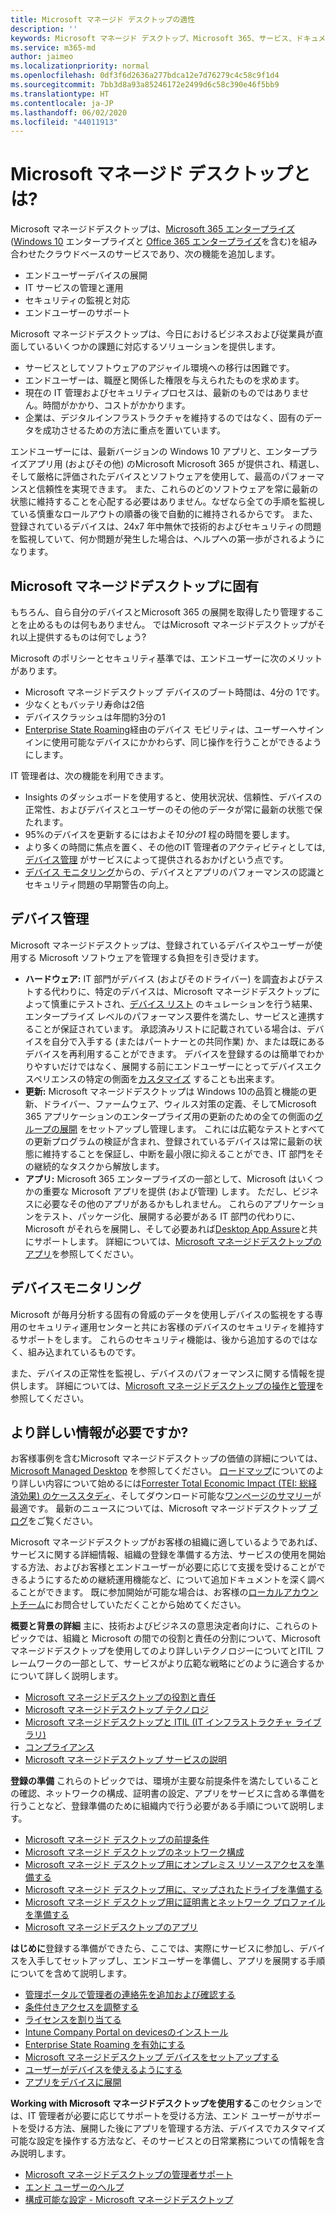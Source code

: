 ```yaml
---
title: Microsoft マネージド デスクトップの適性
description: ''
keywords: Microsoft マネージド デスクトップ、Microsoft 365、サービス、ドキュメント
ms.service: m365-md
author: jaimeo
ms.localizationpriority: normal
ms.openlocfilehash: 0df3f6d2636a277bdca12e7d76279c4c58c9f1d4
ms.sourcegitcommit: 7bb3d8a93a85246172e2499d6c58c390e46f5bb9
ms.translationtype: HT
ms.contentlocale: ja-JP
ms.lasthandoff: 06/02/2020
ms.locfileid: "44011913"
---
```

# <a name="what-is-microsoft-managed-desktop"></a>Microsoft マネージド デスクトップとは?


Microsoft マネージドデスクトップは、[Microsoft 365 エンタープライズ](https://docs.microsoft.com/microsoft-365/enterprise/microsoft-365-overview)([Windows 10](https://docs.microsoft.com/windows/windows-10/) エンタープライズと [Office 365 エンタープライズ](https://www.microsoft.com/microsoft-365/business/compare-more-office-365-for-business-plans)を含む)を組み合わせたクラウドベースのサービスであり、次の機能を追加します。

- エンドユーザーデバイスの展開
- IT サービスの管理と運用
- セキュリティの監視と対応
- エンドユーザーのサポート

Microsoft マネージドデスクトップは、今日におけるビジネスおよび従業員が直面しているいくつかの課題に対応するソリューションを提供します。
- サービスとしてソフトウェアのアジャイル環境への移行は困難です。
- エンドユーザーは、職歴と関係した権限を与えられたものを求めます。
- 現在の IT 管理およびセキュリティプロセスは、最新のものではありません。時間がかかり、コストがかかります。
- 企業は、デジタルインフラストラクチャを維持するのではなく、固有のデータを成功させるための方法に重点を置いています。

エンドユーザーには、最新バージョンの Windows 10 アプリと、エンタープライズアプリ用 (およびその他) のMicrosoft Microsoft 365 が提供され、精選し、そして厳格に評価されたデバイスとソフトウェアを使用して、最高のパフォーマンスと信頼性を実現できます。 また、これらのどのソフトウェアを常に最新の状態に維持することを心配する必要はありません。なぜなら全ての手順を監視している慎重なロールアウトの順番の後で自動的に維持されるからです。 また、登録されているデバイスは、24x7 年中無休で技術的およびセキュリティの問題を監視していて、何か問題が発生した場合は、ヘルプへの第一歩がされるようになります。


## <a name="unique-to-microsoft-managed-desktop"></a>Microsoft マネージドデスクトップに固有

もちろん、自ら自分のデバイスとMicrosoft 365 の展開を取得したり管理することを止めるものは何もありません。 ではMicrosoft マネージドデスクトップがそれ以上提供するものは何でしょう?

Microsoft のポリシーとセキュリティ基準では、エンドユーザーに次のメリットがあります。

- Microsoft マネージドデスクトップ デバイスのブート時間は、4分の 1です。
- 少なくともバッテリ寿命は2倍
- デバイスクラッシュは年間約3分の1
- [Enterprise State Roaming](https://docs.microsoft.com/azure/active-directory/devices/enterprise-state-roaming-overview)経由のデバイス モビリティは、ユーザーへサインインに使用可能なデバイスにかかわらず、同じ操作を行うことができるようにします。

IT 管理者は、次の機能を利用できます。

- Insights のダッシュボードを使用すると、使用状況状、信頼性、デバイスの正常性、およびデバイスとユーザーのその他のデータが常に最新の状態で保たれます。
- 95%のデバイスを更新するにはおよそ*10分の1* 程の時間を要します。
- より多くの時間に焦点を置く、その他のIT 管理者のアクティビティとしては, [デバイス管理](#device-management) がサービスによって提供されるおかげという点です。
- [デバイス モニタリング](#device-monitoring)からの、デバイスとアプリのパフォーマンスの認識とセキュリティ問題の早期警告の向上。

## <a name="device-management"></a>デバイス管理
Microsoft マネージドデスクトップは、登録されているデバイスやユーザーが使用する Microsoft ソフトウェアを管理する負担を引き受けます。

- **ハードウェア:** IT 部門がデバイス (およびそのドライバー) を調査およびテストする代わりに、特定のデバイスは、Microsoft マネージドデスクトップによって慎重にテストされ、[デバイス リスト](../service-description/device-list.md) のキュレーションを行う結果、エンタープライズ レベルのパフォーマンス要件を満たし、サービスと連携することが保証されています。 承認済みリストに記載されている場合は、デバイスを自分で入手する (またはパートナーとの共同作業) か、または既にあるデバイスを再利用することができます。 デバイスを登録するのは簡単でわかりやすいだけではなく、展開する前にエンドユーザーにとってデバイスエクスペリエンスの特定の側面を[カスタマイズ](../working-with-managed-desktop/config-setting-overview.md) することも出来ます。
- **更新:** Microsoft マネージドデスクトップは Windows 10の品質と機能の更新、ドライバー、ファームウェア、ウィルス対策の定義、そしてMicrosoft 365 アプリケーションのエンタープライズ用の更新のための全ての側面の[グループの展開](../service-description/updates.md) をセットアップし管理します。 これには広範なテストとすべての更新プログラムの検証が含まれ、登録されているデバイスは常に最新の状態に維持することを保証し、中断を最小限に抑えることができ、IT 部門をその継続的なタスクから解放します。
- **アプリ:** Microsoft 365 エンタープライズの一部として、Microsoft はいくつかの重要な Microsoft アプリを提供 (および管理) します。 ただし、ビジネスに必要なその他のアプリがあるかもしれません。 これらのアプリケーションをテスト、パッケージ化、展開する必要がある IT 部門の代わりに、Microsoft がそれらを展開し、そして必要あれば[Desktop App Assure](https://docs.microsoft.com/fasttrack/win-10-desktop-app-assure)と共にサポートします。 詳細については、[Microsoft マネージドデスクトップのアプリ](../get-ready/apps.md)を参照してください。


## <a name="device-monitoring"></a>デバイスモニタリング

Microsoft が毎月分析する固有の脅威のデータを使用しデバイスの監視をする専用のセキュリティ運用センターと共にお客様のデバイスのセキュリティを維持するサポートをします。 これらのセキュリティ機能は、後から追加するのではなく、組み込まれているものです。

また、デバイスの正常性を監視し、デバイスのパフォーマンスに関する情報を提供します。 詳細については、[Microsoft マネージドデスクトップの操作と管理](../service-description/operations-and-monitoring.md)を参照してください。


## <a name="need-more-details"></a>より詳しい情報が必要ですか?
お客様事例を含むMicrosoft マネージドデスクトップの価値の詳細については、[Microsoft Managed Desktop](https://aka.ms/mmd) を参照してください。 [ロードマップ](https://aka.ms/AA6jiam)についてのより詳しい内容について始めるには[Forrester Total Economic Impact (TEI: 総経済効果) のケーススタディ](https://github.com/MicrosoftDocs/microsoft-365-docs/raw/public/microsoft-365/managed-desktop/intro/downloads/forrester-tei-study.pdf)、そしてダウンロード可能な[ワンページのサマリー](https://aka.ms/AA6ob3h)が最適です。 最新のニュースについては、Microsoft マネージドデスクトップ [ブログ](https://aka.ms/AA6l2dd)をご覧ください。

Microsoft マネージドデスクトップがお客様の組織に適しているようであれば、サービスに関する詳細情報、組織の登録を準備する方法、サービスの使用を開始する方法、およびお客様とエンドユーザーが必要に応じて支援を受けることができるようにするための継続運用機能など、について追加ドキュメントを深く調べることができます。 既に参加開始が可能な場合は、お客様の[ローカルアカウントチーム](https://pages.email.office.com/contactmmd/)にお問合せしていただくことから始めてください。

**概要と背景の詳細** 主に、技術およびビジネスの意思決定者向けに、これらのトピックでは、組織と Microsoft の間での役割と責任の分割について、Microsoft マネージドデスクトップを使用してのより詳しいテクノロジーについてとITIL フレームワークの一部として、サービスがより広範な戦略にどのように適合するかについて詳しく説明します。

- [Microsoft マネージドデスクトップの役割と責任](roles-and-responsibilities.md)
- [Microsoft マネージドデスクトップ テクノロジ](technologies.md)
- [Microsoft マネージドデスクトップと ITIL (IT インフラストラクチャ ライブラリ)](../MMD-and-ITSM.md)
- [コンプライアンス](compliance.md)
- [Microsoft マネージドデスクトップ サービスの説明](https://docs.microsoft.com/microsoft-365/managed-desktop/service-description/)

**登録の準備** これらのトピックでは、環境が主要な前提条件を満たしていることの確認、ネットワークの構成、証明書の設定、アプリをサービスに含める準備を行うことなど、登録準備のために組織内で行う必要がある手順について説明します。

- [Microsoft マネージド デスクトップの前提条件](../get-ready/prerequisites.md)
- [Microsoft マネージド デスクトップのネットワーク構成](../get-ready/network.md)
- [Microsoft マネージド デスクトップ用にオンプレミス リソースアクセスを準備する](../get-ready/authentication.md)
- [Microsoft マネージド デスクトップ用に、マップされたドライブを準備する](../get-ready/mapped-drives.md)
- [Microsoft マネージド デスクトップ用に証明書とネットワーク プロファイルを準備する](../get-ready/certs-wifi-lan.md)
- [Microsoft マネージドデスクトップのアプリ](../get-ready/apps.md)

**はじめに**登録する準備ができたら、ここでは、実際にサービスに参加し、デバイスを入手してセットアップし、エンドユーザーを準備し、アプリを展開する手順についてを含めて説明します。

- [管理ポータルで管理者の連絡先を追加および確認する](../get-started/add-admin-contacts.md)
- [条件付きアクセスを調整する](../get-started/conditional-access.md)
- [ライセンスを割り当てる](../get-started/assign-licenses.md)
- [Intune Company Portal on devicesのインストール](../get-started/company-portal.md)
- [Enterprise State Roaming を有効にする](../get-started/enterprise-state-roaming.md)
- [Microsoft マネージドデスクトップ デバイスをセットアップする](../get-started/set-up-devices.md)
- [ユーザーがデバイスを使えるようにする](../get-started/get-started-devices.md)
- [アプリをデバイスに展開](../get-started/deploy-apps.md)

**Working with Microsoft マネージドデスクトップを使用する**このセクションでは、IT 管理者が必要に応じてサポートを受ける方法、エンド ユーザーがサポートを受ける方法、展開した後にアプリを管理する方法、デバイスでカスタマイズ可能な設定を操作する方法など、そのサービスとの日常業務についての情報を含み説明します。

- [Microsoft マネージドデスクトップの管理者サポート](../working-with-managed-desktop/admin-support.md)
- [エンド ユーザーのヘルプ](../working-with-managed-desktop/end-user-support.md)
- [構成可能な設定 - Microsoft マネージドデスクトップ](../working-with-managed-desktop/config-setting-overview.md)





<!--When you enroll in Microsoft Managed Desktop, Microsoft provides you with devices that are configured to join your Azure Active Directory tenant. Windows 10, Office 365, and some apps and features associated with [Microsoft 365 Enterprise E5](https://www.microsoft.com/microsoft-365/compare-all-microsoft-365-plans) are installed (by Microsoft) on your devices. When your employees who are using these devices need help, they contact Microsoft Managed Desktop support (provided by Microsoft) through a custom chat app.--> 

<!--With Microsoft Managed Desktop, you get **software as a service** (Microsoft 365 E5), **Device as a service** (Microsoft Surface devices ready to use), and **IT support as a service** (Help desk and more).--> 
 
